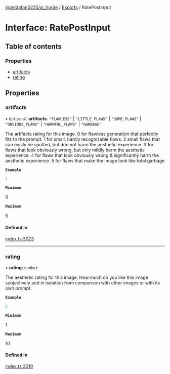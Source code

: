 [@zeldafan0225/ai_horde](../README.md) / [Exports](../modules.md) / RatePostInput

# Interface: RatePostInput

## Table of contents

### Properties

- [artifacts](RatePostInput.md#artifacts)
- [rating](RatePostInput.md#rating)

## Properties

### artifacts

• `Optional` **artifacts**: ``"FLAWLESS"`` \| ``"LITTLE_FLAWS"`` \| ``"SOME_FLAWS"`` \| ``"OBVIOUS_FLAWS"`` \| ``"HARMFUL_FLAWS"`` \| ``"GARBAGE"``

The artifacts rating for this image.
0 for flawless generation that perfectly fits to the prompt.
1 for small, hardly recognizable flaws.
2 small flaws that can easily be spotted, but don not harm the aesthetic experience.
3 for flaws that look obviously wrong, but only mildly harm the aesthetic experience.
4 for flaws that look obviously wrong & significantly harm the aesthetic experience.
5 for flaws that make the image look like total garbage

**`Example`**

```ts
1
```

**`Minimum`**

0

**`Maximum`**

5

#### Defined in

[index.ts:3023](https://github.com/ZeldaFan0225/ai_horde/blob/99a73d4/index.ts#L3023)

___

### rating

• **rating**: `number`

The aesthetic rating for this image. How much do you like this image subjectively and in isolation from comparison with other images or with its own prompt.

**`Example`**

```ts
5
```

**`Minimum`**

1

**`Maximum`**

10

#### Defined in

[index.ts:3010](https://github.com/ZeldaFan0225/ai_horde/blob/99a73d4/index.ts#L3010)
